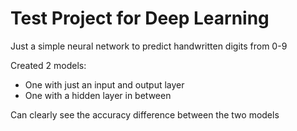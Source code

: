 # Test Project for Deep Learning
Just a simple neural network to predict handwritten digits from 0-9

Created 2 models:
- One with just an input and output layer
- One with a hidden layer in between

Can clearly see the accuracy difference between the two models
